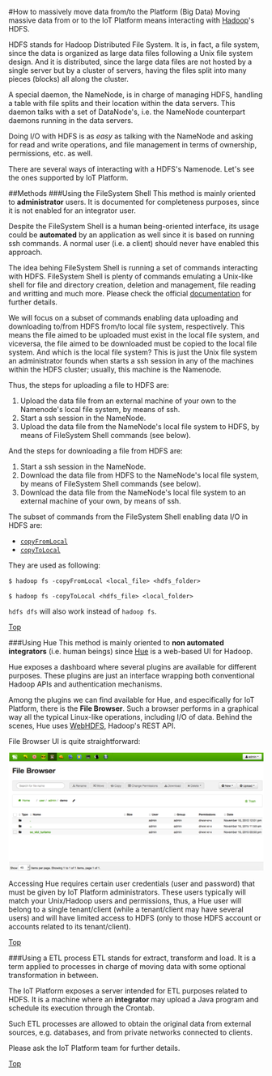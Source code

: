 #<a name="top"></a>How to massively move data from/to the Platform (Big Data)
Moving massive data from or to the IoT Platform means interacting with [Hadoop](http://hadoop.apache.org/)'s HDFS.

HDFS stands for Hadoop Distributed File System. It is, in fact, a file system, since the data is organized as large data files following a Unix file system design. And it is distributed, since the large data files are not hosted by a single server but by a cluster of servers, having the files split into many pieces (blocks) all along the cluster.

A special daemon, the NameNode, is in charge of managing HDFS, handling a table with file splits and their location within the data servers. This daemon talks with a set of DataNode's, i.e. the NameNode counterpart daemons running in the data servers.

Doing I/O with HDFS is as <i>easy</i> as talking with the NameNode and asking for read and write operations, and file management in terms of ownership, permissions, etc. as well.

There are several ways of interacting with a HDFS's Namenode. Let's see the ones supported by IoT Platform.

##<a name="section1"></a>Methods
###<a name="section1.1"></a>Using the FileSystem Shell
This method is mainly oriented to **administrator** users. It is documented for completeness purposes, since it is not enabled for an integrator user.

Despite the FileSystem Shell is a human being-oriented interface, its usage could be **automated** by an application as well since it is based on running ssh commands. A normal user (i.e. a client) should never have enabled this approach.

The idea behing FileSystem Shell is running a set of commands interacting with HDFS. FileSystem Shell is plenty of commands emulating a Unix-like shell for file and directory creation, deletion and management, file reading and writting and much more. Please check the official [documentation](http://hadoop.apache.org/docs/current/hadoop-project-dist/hadoop-common/FileSystemShell.html) for further details.

We will focus on a subset of commands enabling data uploading and downloading to/from HDFS from/to local file system, respectively. This means the file aimed to be uploaded must exist in the local file system, and viceversa, the file aimed to be downloaded must be copied to the local file system. And which is the local file system? This is just the Unix file system an administrator founds when starts a ssh session in any of the machines within the HDFS cluster; usually, this machine is the Namenode.

Thus, the steps for uploading a file to HDFS are:

1. Upload the data file from an external machine of your own to the Namenode's local file system, by means of ssh.
2. Start a ssh session in the NameNode.
3. Upload the data file from the NameNode's local file system to HDFS, by means of FileSystem Shell commands (see below).

And the steps for downloading a file from HDFS are:

1. Start a ssh session in the NameNode.
2. Download the data file from HDFS to the NameNode's local file system, by means of FileSystem Shell commands (see below).
3. Download the data file from the NameNode's local file system to an external machine of your own, by means of ssh.

The subset of commands from the FileSystem Shell enabling data I/O in HDFS are:

* [`copyFromLocal`](http://hadoop.apache.org/docs/current/hadoop-project-dist/hadoop-common/FileSystemShell.html#copyFromLocal)
* [`copyToLocal`](http://hadoop.apache.org/docs/current/hadoop-project-dist/hadoop-common/FileSystemShell.html#copyToLocal)

They are used as following:

```
$ hadoop fs -copyFromLocal <local_file> <hdfs_folder>
```

```
$ hadoop fs -copyToLocal <hdfs_file> <local_folder>
```

`hdfs dfs` will also work instead of `hadoop fs`.

[Top](#top)

###<a name="section2"></a>Using Hue
This method is mainly oriented to **non automated integrators** (i.e. human beings) since [Hue](http://gethue.com/) is a web-based UI for Hadoop. 

Hue exposes a dashboard where several plugins are available for different purposes. These plugins are just an interface wrapping both conventional Hadoop APIs and authentication mechanisms.

Among the plugins we can find available for Hue, and especifically for IoT Platform, there is the **File Browser**. Such a browser performs in a graphical way all the typical Linux-like operations, including I/O of data. Behind the scenes, Hue uses [WebHDFS](https://hadoop.apache.org/docs/current/hadoop-project-dist/hadoop-hdfs/HdfsUserGuide.html), Hadoop's REST API.

File Browser UI is quite straightforward:

![](./images/hue_file_browser.png)

Accessing Hue requires certain user credentials (user and password) that must be given by IoT Platform administrators. These users typically will match your Unix/Hadoop users and permissions, thus, a Hue user will belong to a single tenant/client (while a tenant/client may have several users) and will have limited access to HDFS (only to those HDFS account or accounts related to its tenant/client).

[Top](#top)

###<a name="section3"></a>Using a ETL process
ETL stands for extract, transform and load. It is a term applied to processes in charge of moving data with some optional transformation in between.

The IoT Platform exposes a server intended for ETL purposes related to HDFS. It is a machine where an **integrator** may upload a Java program and schedule its execution through the Crontab.

Such ETL processes are allowed to obtain the original data from external sources, e.g. databases, and from private networks connected to clients.

Please ask the IoT Platform team for further details.

[Top](#top)
